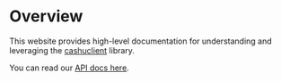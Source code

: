 # Overview
This website provides high-level documentation for understanding and leveraging the [cashuclient](https://github.com/thunderbiscuit/cashu-client) library. 

You can read our [API docs here](https://thunderbiscuit.github.io/cashu-client/).  
